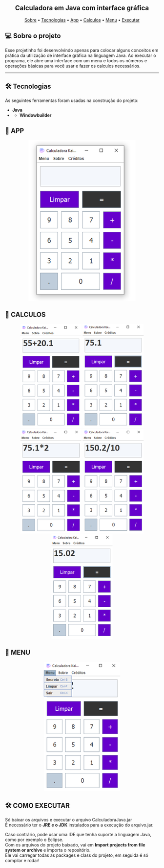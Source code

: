 <h2 align="center">
  Calculadora em Java com interface gráfica
</h2>

<p align="center">
 <a href="#-sobre-o-projeto">Sobre</a> •
 <a href="#-tecnologias">Tecnologias</a> • 
 <a href="#-app">App</a> • 
 <a href="#-calculos">Calculos</a> •
 <a href="#-menu">Menu</a> •
 <a href="#-como-executar">Executar</a> 
</p>

## 💻 Sobre o projeto

Esse projetinho foi desenvolvindo apenas para colocar alguns conceitos em prática da utilização de interface gráfica na linguagem Java.
Ao executar o programa, ele abre uma interface com um menu e todos os números e operações básicas para você usar e fazer os calculos necessários. 

---

## 🛠 Tecnologias

As seguintes ferramentas foram usadas na construção do projeto:

-   **Java**
-   -    **Windowbuilder**

## 🚀 APP

<p align="center">
  <img alt="Calculadora" title="#CalculadoraApp" src="./assets/app.png" width="350px">
</p>

## 🚀 CALCULOS

<p align="center">
  <img alt="Calculadora" title="#Calculadora" src="./assets/conta1.png" width="200px">
  <img alt="Calculadora" title="#Calculadora" src="./assets/conta2.png" width="200px">
  <img alt="Calculadora" title="#Calculadora" src="./assets/conta3.png" width="200px">
  <img alt="Calculadora" title="#Calculadora" src="./assets/conta4.png" width="200px">
  <img alt="Calculadora" title="#Calculadora" src="./assets/conta5.png" width="200px">
</p>

## 🚀 MENU

<p align="center">
  <img alt="Calculadora" title="#CalculadoraMenu" src="./assets/menu.png" width="250px">
</p>

## 🛠 COMO EXECUTAR
Só baixar os arquivos e executar o arquivo CalculadoraJava.jar <br>
É necessário ter o **JRE e o JDK** instalados para a execução do arquivo.jar.<br>

Caso contrário, pode usar uma IDE que tenha suporte a linguagem Java, como por exemplo o Eclipse. <br>
Com os arquivos do projeto baixado, vai em **Import projects from file system or archive** e importa o repositório. <br>
Ele vai carregar todas as packages e class do projeto, em seguida é só compilar e rodar! <br>
